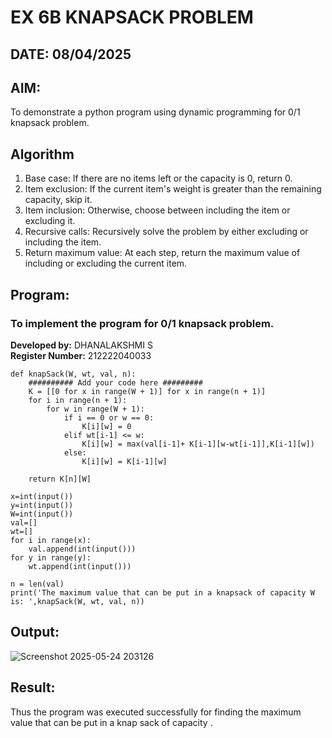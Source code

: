 # EX 6B KNAPSACK PROBLEM
## DATE: 08/04/2025
## AIM:
To demonstrate a python program using dynamic programming for 0/1 knapsack problem.
## Algorithm
1. Base case: If there are no items left or the capacity is 0, return 0.
2. Item exclusion: If the current item's weight is greater than the remaining capacity, skip it.
3. Item inclusion: Otherwise, choose between including the item or excluding it.
4. Recursive calls: Recursively solve the problem by either excluding or including the item.
5. Return maximum value: At each step, return the maximum value of including or excluding the current item.  

## Program:

### To implement the program for 0/1 knapsack problem.
**Developed by:** DHANALAKSHMI S  
**Register Number:** 212222040033 
```
def knapSack(W, wt, val, n):
    ########## Add your code here #########
    K = [[0 for x in range(W + 1)] for x in range(n + 1)]
    for i in range(n + 1):
        for w in range(W + 1):
            if i == 0 or w == 0:
                K[i][w] = 0
            elif wt[i-1] <= w:
                K[i][w] = max(val[i-1]+ K[i-1][w-wt[i-1]],K[i-1][w])
            else:
                K[i][w] = K[i-1][w]
 
    return K[n][W]

x=int(input())
y=int(input())
W=int(input())
val=[]
wt=[]
for i in range(x):
    val.append(int(input()))
for y in range(y):
    wt.append(int(input()))

n = len(val)
print('The maximum value that can be put in a knapsack of capacity W is: ',knapSack(W, wt, val, n))
```
## Output:
![Screenshot 2025-05-24 203126](https://github.com/user-attachments/assets/a553ec91-3b28-4df3-8cc6-d43d1e85ede4)

## Result:
Thus the program was executed successfully for finding the maximum value that can be put in a knap sack of capacity .
